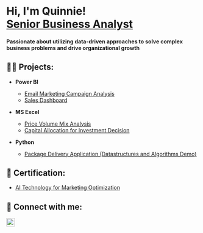 <h1>Hi, I'm Quinnie! <br/> <a href="https://www.linkedin.com/in/quynhtruong/">Senior Business Analyst</a></h1>

<h4> Passionate about utilizing data-driven approaches to solve complex business problems and drive organizational growth </h4>

<h2>👨‍💻  Projects:</h2>

- <b>Power BI </b>
  - [Email Marketing Campaign Analysis](https://github.com/Quinnie-hello/Emailcampaign/tree/main)
  - [Sales Dashboard](https://github.com/joshmadakor1/Algorithms-Practice)

- <b>MS Excel</b>
  - [Price Volume Mix Analysis](https://github.com/joshmadakor1/EncrypterPOC)
  - [Capital Allocation for Investment Decision](https://github.com/joshmadakor1/EncrypterPOC)

- <b>Python</b>
  - [Package Delivery Application (Datastructures and Algorithms Demo)](https://github.com/joshmadakor1/Package-Delivery-Pathfinding-Algorithm)

<h2>📜  Certification:</h2>

  - [AI Technology for Marketing Optimization](https://github.com/Quinnie-hello/Certificate)
  
<h2> 🤳 Connect with me:</h2>

[<img align="left" alt="Quynh Truong | LinkedIn" width="22px" src="https://cdn.jsdelivr.net/npm/simple-icons@v3/icons/linkedin.svg" />][linkedin]

[linkedin]: https://linkedin.com/in/quynhtruong

<!--
**Quinnie-hello/Quinnie-hello** is a ✨ _special_ ✨ repository because its `README.md` (this file) appears on your GitHub profile.


